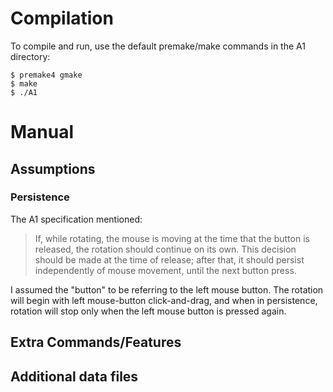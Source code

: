 # Compilation
To compile and run, use the default premake/make commands in the A1 directory:

``` 
$ premake4 gmake
$ make
$ ./A1
```

# Manual
## Assumptions
### Persistence
The A1 specification mentioned:

> If, while rotating, the mouse is moving at the time that the button is released, the rotation should continue on its own. This decision should be made at the time of release; after that, it should persist independently of mouse movement, until the next button press.

I assumed the "button" to be referring to the left mouse button. The rotation will begin with left mouse-button click-and-drag, and when in persistence, rotation will stop only when the left mouse button is pressed again.

## Extra Commands/Features

## Additional data files
